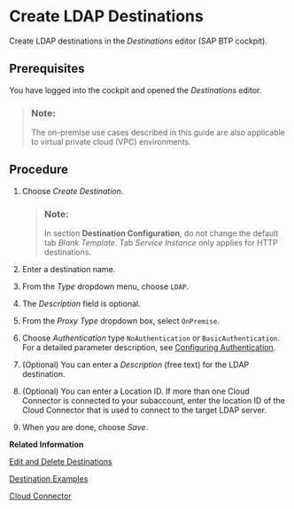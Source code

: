 <!-- loio2d11ff6cfca94555aa4aec7560dd46dd -->

# Create LDAP Destinations

Create LDAP destinations in the *Destinations* editor \(SAP BTP cockpit\).



## Prerequisites

You have logged into the cockpit and opened the *Destinations* editor.

> ### Note:  
> The on-premise use cases described in this guide are also applicable to virtual private cloud \(VPC\) environments.



<a name="loio2d11ff6cfca94555aa4aec7560dd46dd__steps_j4g_jfb_pn"/>

## Procedure

1.  Choose *Create Destination*.

    > ### Note:  
    > In section **Destination Configuration**, do not change the default tab *Blank Template*. Tab *Service Instance* only applies for HTTP destinations.

2.  Enter a destination name.

3.  From the *Type* dropdown menu, choose `LDAP`.

4.  The *Description* field is optional.

5.  From the *Proxy Type* dropdown box, select `OnPremise`.

6.  Choose *Authentication* type `NoAuthentication` or `BasicAuthentication`. For a detailed parameter description, see [Configuring Authentication](http-destinations-42a0e6b.md#loio42a0e6b966924f2e902090bdf435e1b2__config).

7.  \(Optional\) You can enter a *Description* \(free text\) for the LDAP destination.

8.  \(Optional\) You can enter a Location ID. If more than one Cloud Connector is connected to your subaccount, enter the location ID of the Cloud Connector that is used to connect to the target LDAP server.

9.  When you are done, choose *Save*.


**Related Information**  


[Edit and Delete Destinations](edit-and-delete-destinations-372dee2.md "How to edit and delete destinations in the Destinations editor (SAP BTP cockpit).")

[Destination Examples](destination-examples-3a2d575.md "Find configuration examples for HTTP and RFC destinations in SAP BTP, using different authentication types.")

[Cloud Connector](cloud-connector-e6c7616.md "Learn more about the Cloud Connector: features, scenarios and setup.")

